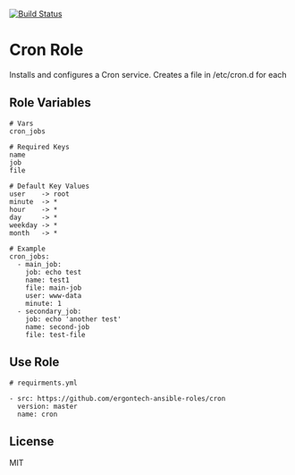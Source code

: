 [![Build Status](https://travis-ci.org/ergontech-ansible-roles/cron-role.svg?branch=master)](https://travis-ci.org/ergontech-ansible-roles/cron-role)

Cron Role
=========

Installs and configures a Cron service. Creates a file in /etc/cron.d for each


Role Variables
--------------

```
# Vars
cron_jobs

# Required Keys
name
job
file

# Default Key Values
user    -> root
minute  -> *
hour    -> *
day     -> *
weekday -> *
month   -> *
```

```
# Example
cron_jobs:
  - main_job:
    job: echo test
    name: test1
    file: main-job
    user: www-data
    minute: 1
  - secondary_job:
    job: echo 'another test'
    name: second-job
    file: test-file
```


Use Role
----------------

```
# requirments.yml

- src: https://github.com/ergontech-ansible-roles/cron
  version: master
  name: cron
```

License
-------

MIT
